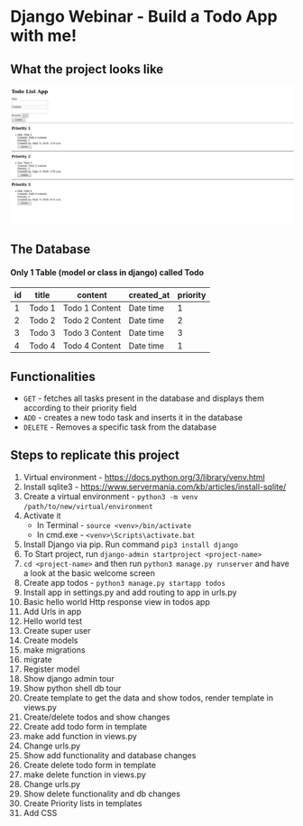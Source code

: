 # Django Webinar - Build a Todo App with me!

## What the project looks like

![Image of the project as it stands](./TodoListApp.png)

## The Database

#### Only 1 Table (model or class in django) called Todo

| id | title | content | created_at | priority |
|---|---|---|---|---|
| 1 | Todo 1 | Todo 1 Content | Date time | 1 |
| 2 | Todo 2 | Todo 2 Content | Date time | 2 |
| 3 | Todo 3 | Todo 3 Content | Date time | 3 |
| 4 | Todo 4 | Todo 4 Content | Date time | 1 |

## Functionalities

* `GET` - fetches all tasks present in the database and displays them according to their priority field
* `ADD` - creates a new todo task and inserts it in the database
* `DELETE` - Removes a specific task from the database

## Steps to replicate this project
1. Virtual environment - https://docs.python.org/3/library/venv.html
2. Install sqlite3 - https://www.servermania.com/kb/articles/install-sqlite/
3. Create a virtual environment -  `python3 -m venv /path/to/new/virtual/environment`
4. Activate it
    * In Terminal - `source <venv>/bin/activate`
    * In cmd.exe - `<venv>\Scripts\activate.bat`
5. Install Django via pip. Run command `pip3 install django`
6. To Start project, run `django-admin startproject <project-name>`
7. `cd <project-name>` and then run `python3 manage.py runserver` and have a look at the basic welcome screen
8. Create app todos - `python3 manage.py startapp todos`
9. Install app in settings.py and add routing to app in urls.py
10. Basic hello world Http response view in todos app
11. Add Urls in app
12. Hello world test
13. Create super user
14. Create models
15. make migrations
16. migrate
17. Register model
18. Show django admin tour
19. Show python shell db tour
20. Create template to get the data and show todos, render template in views.py
21. Create/delete todos and show changes
22. Create add todo form in template
23. make add function in views.py
24. Change urls.py
25. Show add functionality and database changes
26. Create delete todo form in template
27. make delete function in views.py
28. Change urls.py
29. Show delete functionality and db changes
30. Create Priority lists in templates
31. Add CSS
